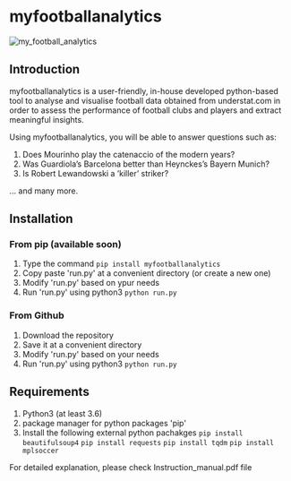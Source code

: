 # myfootballanalytics

![my_football_analytics](https://github.com/isamathr/myfootballanalytics/assets/134223309/e6c351ce-e7f5-4d2d-a943-53c475d8150b)

## Introduction

myfootballanalytics is a user-friendly, in-house developed python-based tool to analyse 
and visualise football data obtained from understat.com in order to assess the performance 
of football clubs and players and extract meaningful insights.

Using myfootballanalytics, you will be able to answer questions such as: 

1. Does Mourinho play the catenaccio of the modern years? 
2. Was Guardiola’s Barcelona better than Heynckes’s Bayern Munich?
3. Is Robert Lewandowski a ’killer’ striker?

... and many more.

## Installation

### From pip (available soon)
1. Type the command
	`pip install myfootballanalytics`
2. Copy paste 'run.py' at a convenient directory (or create a new one)
3. Modify 'run.py' based on ypur needs
4. Run 'run.py' using python3
	`python run.py`

### From Github
1. Download the repository
2. Save it at a convenient directory
3. Modify 'run.py' based on your needs
4. Run 'run.py' using python3
	`python run.py`

## Requirements

1. Python3 (at least 3.6)
2. package manager for python packages 'pip'
3. Install the following external python pachakges
	`pip install beautifulsoup4`
	`pip install requests`
	`pip install tqdm`
	`pip install mplsoccer`

For detailed explanation, please check Instruction_manual.pdf file
